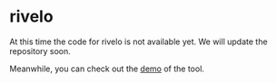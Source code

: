 # rivelo

At this time the code for rivelo is not available yet.
We will update the repository soon.

Meanwhile, you can check out the [demo](http://nyuvis-web.poly.edu/projects/rivelo/demo.html) of the tool.
